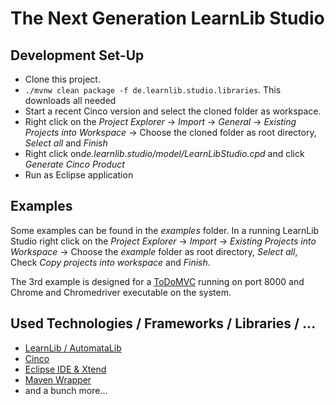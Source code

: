 # The Next Generation LearnLib Studio


## Development Set-Up

- Clone this project.
- `./mvnw clean package -f de.learnlib.studio.libraries`. This downloads all needed
- Start a recent Cinco version and select the cloned folder as workspace.
- Right click on the *Project Explorer* -> *Import* -> *General* -> *Existing Projects into Workspace* -> Choose the cloned
  folder as root directory, *Select all* and *Finish*
- Right click on*de.learnlib.studio/model/LearnLibStudio.cpd* and click *Generate Cinco Product*
- Run as Eclipse application


## Examples

Some examples can be found in the *examples* folder.
In a running LearnLib Studio right click on the *Project Explorer* -> *Import* -> *Existing Projects into Workspace* ->
Choose the *example* folder as root directory, *Select all*, Check *Copy projects into workspace* and *Finish*.

The 3rd example is designed for a [ToDoMVC](http://todomvc.com/) running on port 8000 and Chrome and Chromedriver executable on the system.


## Used Technologies / Frameworks / Libraries / ...

- [LearnLib / AutomataLib](https://learnlib.de/)
- [Cinco](https://cinco.scce.info/)
- [Eclipse IDE & Xtend](https://www.eclipse.org/)
- [Maven Wrapper](https://github.com/takari/maven-wrapper)
- and a bunch more...

